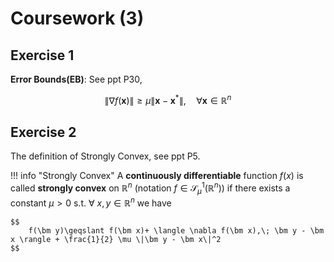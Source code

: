 # Coursework (3)

## Exercise 1

**Error Bounds(EB)**: See ppt P30, 

$$
    \| \nabla f(\bm x) \|\geqslant \mu \|\bm x - \bm x^* \|, \quad \forall \bm x \in \mathbb{R}^n
$$

## Exercise 2

The definition of Strongly Convex, see ppt P5.

!!! info "Strongly Convex"
    A **continuously differentiable** function $f(x)$ is called **strongly convex** on $\mathbb{R}^n$ (notation $f\in \mathcal{S}^1_{\mu}(\mathbb{R}^n)$) if there exists a constant $\mu>0$ s.t. $\forall$ $x, y\in\mathbb{R}^n$ we have

    $$
        f(\bm y)\geqslant f(\bm x)+ \langle \nabla f(\bm x),\; \bm y - \bm x \rangle + \frac{1}{2} \mu \|\bm y - \bm x\|^2
    $$